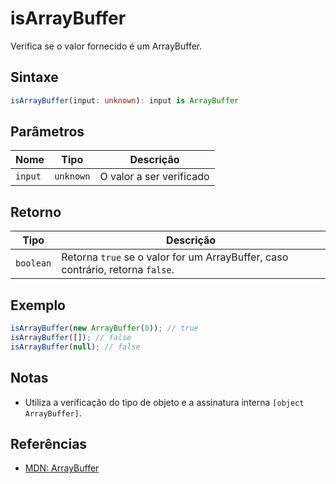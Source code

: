 # isArrayBuffer

Verifica se o valor fornecido é um ArrayBuffer.

## Sintaxe
```typescript
isArrayBuffer(input: unknown): input is ArrayBuffer
```

## Parâmetros

| Nome     | Tipo      | Descrição                  |
|----------|-----------|----------------------------|
| `input`  | `unknown` | O valor a ser verificado   |

## Retorno

| Tipo       | Descrição                                                      |
|------------|----------------------------------------------------------------|
| `boolean`  | Retorna `true` se o valor for um ArrayBuffer, caso contrário, retorna `false`. |

## Exemplo
```typescript
isArrayBuffer(new ArrayBuffer(8)); // true
isArrayBuffer([]); // false
isArrayBuffer(null); // false
```

## Notas
- Utiliza a verificação do tipo de objeto e a assinatura interna `[object ArrayBuffer]`.

## Referências
- [MDN: ArrayBuffer](https://developer.mozilla.org/pt-BR/docs/Web/JavaScript/Reference/Global_Objects/ArrayBuffer)
